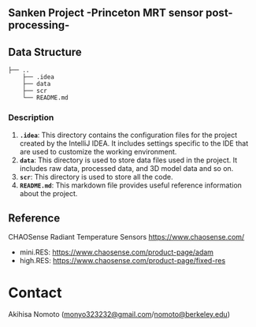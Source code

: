 ## Sanken Project -Princeton MRT sensor post-processing-

## Data Structure
```
├── ..
    ├── .idea
    ├── data
    ├── scr
    └── README.md
```
### Description
1. **`.idea`**: This directory contains the configuration files for the project created by the IntelliJ IDEA. It includes settings specific to the IDE that are used to customize the working environment.
2. **`data`**: This directory is used to store data files used in the project. It includes raw data, processed data, and 3D model data and so on.
3. **`scr`**: This directory is used to store all the code. 
4. **`README.md`**: This markdown file provides useful reference information about the project.

## Reference
CHAOSense Radiant Temperature Sensors https://www.chaosense.com/
* mini.RES: https://www.chaosense.com/product-page/adam
* high.RES: https://www.chaosense.com/product-page/fixed-res

# Contact
Akihisa Nomoto (monyo323232@gmail.com/nomoto@berkeley.edu)